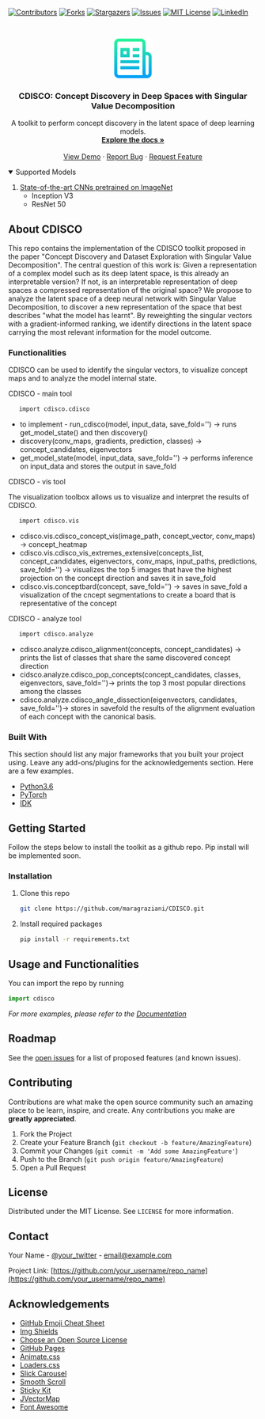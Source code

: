 <!--
*** Thanks for checking out the Best-README-Template. If you have a suggestion
*** that would make this better, please fork the repo and create a pull request
*** or simply open an issue with the tag "enhancement".
*** Thanks again! Now go create something AMAZING! :D
-->



<!-- PROJECT SHIELDS -->
<!--
*** I'm using markdown "reference style" links for readability.
*** Reference links are enclosed in brackets [ ] instead of parentheses ( ).
*** See the bottom of this document for the declaration of the reference variables
*** for contributors-url, forks-url, etc. This is an optional, concise syntax you may use.
*** https://www.markdownguide.org/basic-syntax/#reference-style-links
-->
[![Contributors][contributors-shield]][contributors-url]
[![Forks][forks-shield]][forks-url]
[![Stargazers][stars-shield]][stars-url]
[![Issues][issues-shield]][issues-url]
[![MIT License][license-shield]][license-url]
[![LinkedIn][linkedin-shield]][linkedin-url]



<!-- PROJECT LOGO -->
<br />
<p align="center">
  <a href="https://github.com/othneildrew/Best-README-Template">
    <img src="images/logo.png" alt="Logo" width="80" height="80">
  </a>

  <h3 align="center">CDISCO: Concept Discovery in Deep Spaces with Singular Value Decomposition</h3>

  <p align="center">
    A toolkit to perform concept discovery in the latent space of deep learning models.
    <br />
    <a href="https://github.com/othneildrew/Best-README-Template"><strong>Explore the docs »</strong></a>
    <br />
    <br />
    <a href="https://github.com/othneildrew/Best-README-Template">View Demo</a>
    ·
    <a href="https://github.com/othneildrew/Best-README-Template/issues">Report Bug</a>
    ·
    <a href="https://github.com/othneildrew/Best-README-Template/issues">Request Feature</a>
  </p>
</p>



<!-- TABLE OF CONTENTS -->
<details open="open">
  <summary>Supported Models</summary>
  <ol>
    <li>
      <a href="#about-the-project">State-of-the-art CNNs pretrained on ImageNet</a>
      <ul>
        <li>Inception V3</li>
      </ul>
      <ul>
        <li>ResNet 50</li>
      </ul>
    </li>
  </ol>
</details>



<!-- ABOUT THE PROJECT -->
## About CDISCO

This repo contains the implementation of the CDISCO toolkit proposed in the paper "Concept Discovery and Dataset Exploration with Singular Value Decomposition". 
The central question of this work is: Given a representation of a complex model such as its deep latent space, is this already an interpretable version? If not, is an interpretable representation of deep spaces a compressed representation of the original space?
We propose to analyze the latent space of a deep neural network with Singular Value Decomposition, to discover a new representation of the space that best describes "what the model has learnt". By reweighting the singular vectors with a gradient-informed ranking, we identify directions in the latent space carrying the most relevant information for the model outcome. 

### Functionalities

CDISCO can be used to identify the singular vectors, to visualize concept maps and to analyze the model internal state. 

CDISCO - main tool
```sh
   import cdisco.cdisco
   ```
* to implement - run_cdisco(model, input_data, save_fold='') -> runs get_model_state() and then discovery()
* discovery(conv_maps, gradients, prediction, classes) -> concept_candidates, eigenvectors
* get_model_state(model, input_data, save_fold='') -> performs inference on input_data and stores the output in save_fold

CDISCO - vis tool

The visualization toolbox allows us to visualize and interpret the results of CDISCO. 
```sh
   import cdisco.vis
   ```
* cdisco.vis.cdisco_concept_vis(image_path, concept_vector, conv_maps) -> concept_heatmap
* cdisco.vis.cdisco_vis_extremes_extensive(concepts_list, concept_candidates, eigenvectors, conv_maps, input_paths, predictions, save_fold='') -> visualizes the top 5 images that have the highest projection on the concept direction and saves it in save_fold
* cdisco.vis.conceptbard(concept, save_fold='') -> saves in save_fold a visualization of the cncept segmentations to create a board that is representative of the concept

CDISCO - analyze tool

```sh
   import cdisco.analyze
   ```
  
  * cdisco.analyze.cdisco_alignment(concepts, concept_candidates) -> prints the list of classes that share the same discovered concept direction 
  * cidsco.analyze.cdisco_pop_concepts(concept_candidates, classes, eigenvectors, save_fold='')-> prints the top 3 most popular directions among the classes
  * cdisco.analyze.cdisco_angle_dissection(eigenvectors, candidates, save_fold='')-> stores in savefold the results of the alignment evaluation of each concept with the canonical basis. 
  
  
### Built With

This section should list any major frameworks that you built your project using. Leave any add-ons/plugins for the acknowledgements section. Here are a few examples.
* [Python3.6](https://getbootstrap.com)
* [PyTorch](https://jquery.com)
* [IDK](https://laravel.com)


<!-- GETTING STARTED -->
## Getting Started

Follow the steps below to install the toolkit as a github repo. Pip install will be implemented soon. 

### Installation

1. Clone this repo
   ```sh
   git clone https://github.com/maragraziani/CDISCO.git
   ```
2. Install required packages
   ```sh
   pip install -r requirements.txt
   ```

<!-- USAGE EXAMPLES -->
## Usage and Functionalities

You can import the repo by running 
   ```python
   import cdisco
   
   ```

_For more examples, please refer to the [Documentation](https://example.com)_



<!-- ROADMAP -->
## Roadmap

See the [open issues](https://github.com/othneildrew/Best-README-Template/issues) for a list of proposed features (and known issues).



<!-- CONTRIBUTING -->
## Contributing

Contributions are what make the open source community such an amazing place to be learn, inspire, and create. Any contributions you make are **greatly appreciated**.

1. Fork the Project
2. Create your Feature Branch (`git checkout -b feature/AmazingFeature`)
3. Commit your Changes (`git commit -m 'Add some AmazingFeature'`)
4. Push to the Branch (`git push origin feature/AmazingFeature`)
5. Open a Pull Request



<!-- LICENSE -->
## License

Distributed under the MIT License. See `LICENSE` for more information.



<!-- CONTACT -->
## Contact

Your Name - [@your_twitter](https://twitter.com/your_username) - email@example.com

Project Link: [https://github.com/your_username/repo_name](https://github.com/your_username/repo_name)



<!-- ACKNOWLEDGEMENTS -->
## Acknowledgements
* [GitHub Emoji Cheat Sheet](https://www.webpagefx.com/tools/emoji-cheat-sheet)
* [Img Shields](https://shields.io)
* [Choose an Open Source License](https://choosealicense.com)
* [GitHub Pages](https://pages.github.com)
* [Animate.css](https://daneden.github.io/animate.css)
* [Loaders.css](https://connoratherton.com/loaders)
* [Slick Carousel](https://kenwheeler.github.io/slick)
* [Smooth Scroll](https://github.com/cferdinandi/smooth-scroll)
* [Sticky Kit](http://leafo.net/sticky-kit)
* [JVectorMap](http://jvectormap.com)
* [Font Awesome](https://fontawesome.com)





<!-- MARKDOWN LINKS & IMAGES -->
<!-- https://www.markdownguide.org/basic-syntax/#reference-style-links -->
[contributors-shield]: https://img.shields.io/github/contributors/maragraziani/cdisco
[contributors-url]: https://github.com/othneildrew/Best-README-Template/graphs/contributors
[forks-shield]: https://img.shields.io/github/forks/othneildrew/Best-README-Template.svg?style=for-the-badge
[forks-url]: https://github.com/othneildrew/Best-README-Template/network/members
[stars-shield]: https://img.shields.io/github/stars/othneildrew/Best-README-Template.svg?style=for-the-badge
[stars-url]: https://github.com/othneildrew/Best-README-Template/stargazers
[issues-shield]: https://img.shields.io/github/issues/othneildrew/Best-README-Template.svg?style=for-the-badge
[issues-url]: https://github.com/othneildrew/Best-README-Template/issues
[license-shield]: https://img.shields.io/github/license/othneildrew/Best-README-Template.svg?style=for-the-badge
[license-url]: https://github.com/othneildrew/Best-README-Template/blob/master/LICENSE.txt
[linkedin-shield]: https://img.shields.io/badge/-LinkedIn-black.svg?style=for-the-badge&logo=linkedin&colorB=555
[linkedin-url]: https://linkedin.com/in/othneildrew
[product-screenshot]: images/screenshot.png
